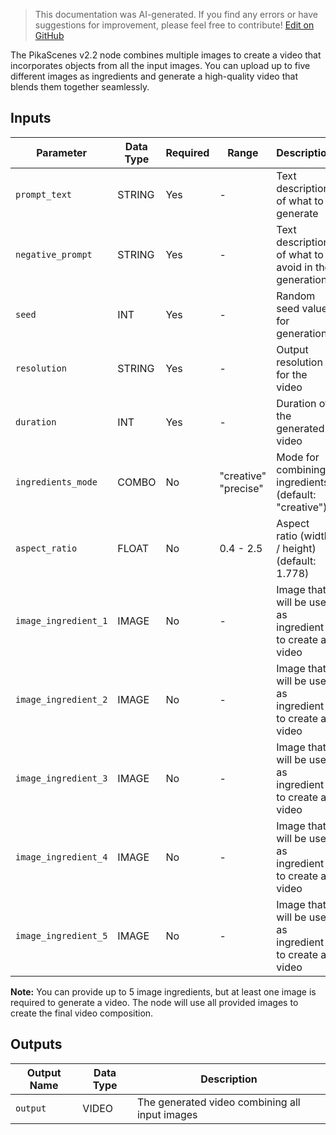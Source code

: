 > This documentation was AI-generated. If you find any errors or have suggestions for improvement, please feel free to contribute! [Edit on GitHub](https://github.com/Comfy-Org/embedded-docs/blob/main/comfyui_embedded_docs/docs/PikaScenesV2_2/en.md)

The PikaScenes v2.2 node combines multiple images to create a video that incorporates objects from all the input images. You can upload up to five different images as ingredients and generate a high-quality video that blends them together seamlessly.

## Inputs

| Parameter | Data Type | Required | Range | Description |
|-----------|-----------|----------|-------|-------------|
| `prompt_text` | STRING | Yes | - | Text description of what to generate |
| `negative_prompt` | STRING | Yes | - | Text description of what to avoid in the generation |
| `seed` | INT | Yes | - | Random seed value for generation |
| `resolution` | STRING | Yes | - | Output resolution for the video |
| `duration` | INT | Yes | - | Duration of the generated video |
| `ingredients_mode` | COMBO | No | "creative"<br>"precise" | Mode for combining ingredients (default: "creative") |
| `aspect_ratio` | FLOAT | No | 0.4 - 2.5 | Aspect ratio (width / height) (default: 1.778) |
| `image_ingredient_1` | IMAGE | No | - | Image that will be used as ingredient to create a video |
| `image_ingredient_2` | IMAGE | No | - | Image that will be used as ingredient to create a video |
| `image_ingredient_3` | IMAGE | No | - | Image that will be used as ingredient to create a video |
| `image_ingredient_4` | IMAGE | No | - | Image that will be used as ingredient to create a video |
| `image_ingredient_5` | IMAGE | No | - | Image that will be used as ingredient to create a video |

**Note:** You can provide up to 5 image ingredients, but at least one image is required to generate a video. The node will use all provided images to create the final video composition.

## Outputs

| Output Name | Data Type | Description |
|-------------|-----------|-------------|
| `output` | VIDEO | The generated video combining all input images |
